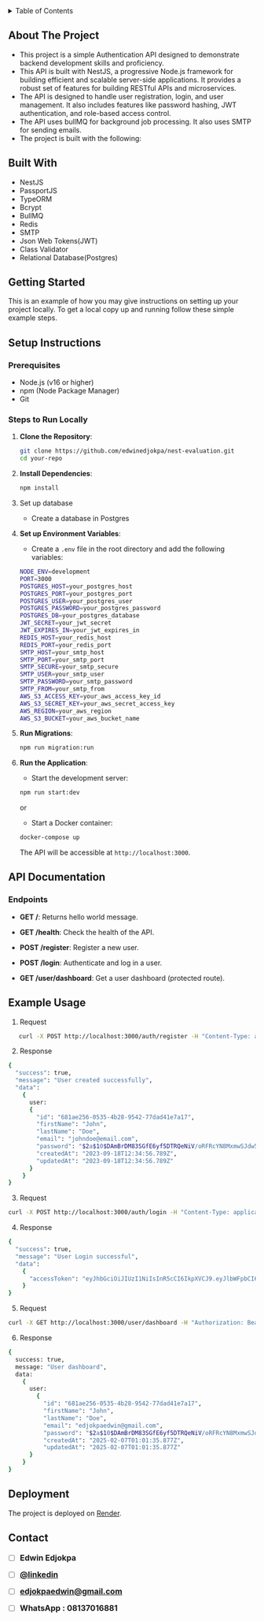 <!-- TABLE OF CONTENTS -->
<details>
  <summary>Table of Contents</summary>
  <ol>
    <li>
      <a href="#about-the-project">About The Project</a>
    <li>
      <a href="#built-with">Built With</a>
    <li>
      <a href="#getting-started">Getting Started</a>
    <li>
      <a href="#prerequisites">Prerequisites</a>
    <li>
      <a href="#installation">Installation</a>
    <li>
      <a href="#contact">Contact</a>
  </ol>
</details>

<!-- ABOUT THE PROJECT -->

## About The Project

- This project is a simple Authentication API designed to demonstrate backend development skills and proficiency.
- This API is built with NestJS, a progressive Node.js framework for building efficient and scalable server-side applications. It provides a robust set of features for building RESTful APIs and microservices.
- The API is designed to handle user registration, login, and user management. It also includes features like password hashing, JWT authentication, and role-based access control.
- The API uses bullMQ for background job processing. It also uses SMTP for sending emails.
- The project is built with the following:

## Built With

- NestJS
- PassportJS
- TypeORM
- Bcrypt
- BullMQ
- Redis
- SMTP
- Json Web Tokens(JWT)
- Class Validator
- Relational Database(Postgres)

<!-- GETTING STARTED -->

## Getting Started

This is an example of how you may give instructions on setting up your project locally.
To get a local copy up and running follow these simple example steps.

## Setup Instructions

### Prerequisites

- Node.js (v16 or higher)
- npm (Node Package Manager)
- Git

### Steps to Run Locally

1. **Clone the Repository**:
   ```bash
   git clone https://github.com/edwinedjokpa/nest-evaluation.git
   cd your-repo
   ```
2. **Install Dependencies**:

   ```bash
   npm install
   ```

3. Set up database

   - Create a database in Postgres

4. **Set up Environment Variables**:

   - Create a `.env` file in the root directory and add the following variables:

   ```bash
   NODE_ENV=development
   PORT=3000
   POSTGRES_HOST=your_postgres_host
   POSTGRES_PORT=your_postgres_port
   POSTGRES_USER=your_postgres_user
   POSTGRES_PASSWORD=your_postgres_password
   POSTGRES_DB=your_postgres_database
   JWT_SECRET=your_jwt_secret
   JWT_EXPIRES_IN=your_jwt_expires_in
   REDIS_HOST=your_redis_host
   REDIS_PORT=your_redis_port
   SMTP_HOST=your_smtp_host
   SMTP_PORT=your_smtp_port
   SMTP_SECURE=your_smtp_secure
   SMTP_USER=your_smtp_user
   SMTP_PASSWORD=your_smtp_password
   SMTP_FROM=your_smtp_from
   AWS_S3_ACCESS_KEY=your_aws_access_key_id
   AWS_S3_SECRET_KEY=your_aws_secret_access_key
   AWS_REGION=your_aws_region
   AWS_S3_BUCKET=your_aws_bucket_name
   ```

5. **Run Migrations**:

   ```bash
   npm run migration:run
   ```

6. **Run the Application**:

   - Start the development server:

   ```bash
   npm run start:dev
   ```

   or

   - Start a Docker container:

   ```bash
   docker-compose up
   ```

   The API will be accessible at `http://localhost:3000`.

## API Documentation

### Endpoints

- **GET /**: Returns hello world message.

- **GET /health**: Check the health of the API.

- **POST /register**: Register a new user.

- **POST /login**: Authenticate and log in a user.

- **GET /user/dashboard**: Get a user dashboard (protected route).

## Example Usage

1. Request

```bash
   curl -X POST http://localhost:3000/auth/register -H "Content-Type: application/json" -d '{"firstName": "John", "lastName": "Does" "email": "johndoe@email.com", "password": "password"}'
```

2. Response

```bash
{
  "success": true,
  "message": "User created successfully",
  "data":
    {
      user:
      {
        "id": "681ae256-0535-4b28-9542-77dad41e7a17",
        "firstName": "John",
        "lastName": "Doe",
        "email": "johndoe@email.com",
        "password": "$2a$10$DAmBrDM83SGfE6yf5DTRQeNiV/oRFRcYN8MxmwSJdw5wI7JQwfNiW",
        "createdAt": "2023-09-18T12:34:56.789Z",
        "updatedAt": "2023-09-18T12:34:56.789Z"
      }
    }
}
```

3. Request

```bash
curl -X POST http://localhost:3000/auth/login -H "Content-Type: application/json" -d '{"email": "johndoe@email.com", "password": "password"}'
```

4. Response

```bash
{
  "success": true,
  "message": "User Login successful",
  "data":
    {
      "accessToken": "eyJhbGciOiJIUzI1NiIsInR5cCI6IkpXVCJ9.eyJlbWFpbCI6ImVkan9rcGFldWRpbmdAZ21haWwuY29tIiwiaWF0IjoxNjk0OTQ1MjUyLCJleHAiOjE2OTQ5NDg4NTJ9.0B7Q73q386104653360814990230920478608957"
    }
}
```

5. Request

```bash
curl -X GET http://localhost:3000/user/dashboard -H "Authorization: Bearer eyJhbGciOiJIUzI1NiIsInR5cCI6IkpXVCJ9.eyJlbWFpbCI6ImVkan9rcGFldWRpbmdAZ21haWwuY29tIiwiaWF0IjoxNjk0OTQ1MjUyLCJleHAiOjE2OTQ5NDg4NTJ9.0B7Q73q386104653360814990230920478608957"
```

6. Response

```bash
{
  success: true,
  message: "User dashboard",
  data:
    {
      user:
        {
          "id": "681ae256-0535-4b28-9542-77dad41e7a17",
          "firstName": "John",
          "lastName": "Doe",
          "email": "edjokpaedwin@gmail.com",
          "password": "$2a$10$DAmBrDM83SGfE6yf5DTRQeNiV/oRFRcYN8MxmwSJdw5wI7JQwfNiW",
          "createdAt": "2025-02-07T01:01:35.877Z",
          "updatedAt": "2025-02-07T01:01:35.877Z"
      }
    }
}
```

## Deployment

The project is deployed on [Render](https://render.com/).

<!-- CONTACT -->

## Contact

- [ ] <span style="font-size: 16px; font-weight: bold;">Edwin Edjokpa</span>

- [ ] <span style="font-size: 16px; font-weight: bold;">[@linkedin](https://www.linkedin.com/in/edwinedjokpa/)</span>

- [ ] <span style="font-size: 16px; font-weight: bold;">edjokpaedwin@gmail.com</span>

- [ ] <span style="font-size: 16px; font-weight: bold;">WhatsApp : 08137016881</span>

